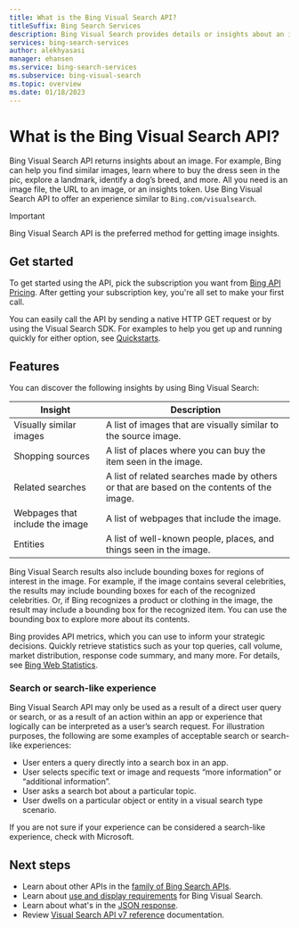 ```yaml
---
title: What is the Bing Visual Search API?
titleSuffix: Bing Search Services
description: Bing Visual Search provides details or insights about an image such as similar images or shopping sources.
services: bing-search-services
author: alekhyasasi
manager: ehansen
ms.service: bing-search-services
ms.subservice: bing-visual-search
ms.topic: overview
ms.date: 01/18/2023
---
```


# What is the Bing Visual Search API?

Bing Visual Search API returns insights about an image. For example, Bing can help you find similar images, learn where to buy the dress seen in the pic, explore a landmark, identify a dog’s breed, and more. All you need is an image file, the URL to an image, or an insights token. Use Bing Visual Search API to offer an experience similar to `Bing.com/visualsearch`.

> [!IMPORTANT]
> Bing Visual Search API is the preferred method for getting image insights.

## Get started

To get started using the API, pick the subscription you want from <a href="https://aka.ms/bingsearchapipricing" target="_blank">Bing API Pricing</a>. After getting your subscription key, you're all set to make your first call.

You can easily call the API by sending a native HTTP GET request or by using the Visual Search SDK. For examples to help you get up and running quickly for either option, see [Quickstarts](quickstarts/quickstarts.md).

## Features  

You can discover the following insights by using Bing Visual Search:

|Insight|Description
|-|-
|Visually similar images|A list of images that are visually similar to the source image.
|Shopping sources|A list of places where you can buy the item seen in the image.
|Related searches|A list of related searches made by others or that are based on the contents of the image.
|Webpages that include the image|A list of webpages that include the image.
|Entities|A list of well-known people, places, and things seen in the image.

Bing Visual Search results also include bounding boxes for regions of interest in the image. For example, if the image contains several celebrities, the results may include bounding boxes for each of the recognized celebrities. Or, if Bing recognizes a product or clothing in the image, the result may include a bounding box for the recognized item. You can use the bounding box to explore more about its contents.

Bing provides API metrics, which you can use to inform your strategic decisions. Quickly retrieve statistics such as your top queries, call volume, market distribution, response code summary, and many more. For details, see [Bing Web Statistics](../bing-web-search/bing-web-stats.md).

### Search or search-like experience

Bing Visual Search API may only be used as a result of a direct user query or search, or as a result of an action within an app or experience that logically can be interpreted as a user’s search request. For illustration purposes, the following are some examples of acceptable search or search-like experiences:

- User enters a query directly into a search box in an app.
- User selects specific text or image and requests “more information” or “additional information”.
- User asks a search bot about a particular topic.
- User dwells on a particular object or entity in a visual search type scenario.

If you are not sure if your experience can be considered a search-like experience, check with Microsoft.

## Next steps

- Learn about other APIs in the [family of Bing Search APIs](../bing-web-search/bing-api-comparison.md).
- Learn about [use and display requirements](../bing-web-search/use-display-requirements.md) for Bing Visual Search.  
- Learn about what's in the [JSON response](how-to/search-response.md).
- Review [Visual Search API v7 reference](reference/endpoints.md) documentation.  
